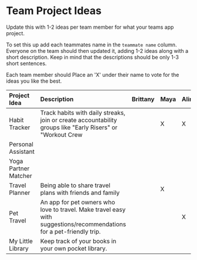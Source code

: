 # Team Project Ideas

Update this with 1-2 ideas per team member for what your teams app project.

To set this up add each teammates name in the `teammate name` column. Everyone
on the team should then updated it, adding 1-2 ideas along with a short 
description. Keep in mind that the descriptions should be only 1-3 short
sentences. 

Each team member should Place an 'X' under their name to vote for the ideas 
you like the best.

| Project Idea | Description | Brittany | Maya | Alina | Lindsay | Rebecca | teammate name |
| :--- | :--- | :--- | :--- | :--- | :--- | :--- | :--- |
| Habit Tracker | Track habits with daily streaks, join or create accountability groups like "Early Risers" or "Workout Crew | | X| X |   | X | |
| Personal Assistant | | | | | | | | 
| Yoga Partner Matcher | | | | | | | |
| Travel Planner | Being able to share travel plans with friends and family | | X|  |  | | |
| Pet Travel | An app for pet owners who love to travel. Make travel easy with suggestions/recommendations for a pet-friendly trip.| | | X | X | | |
| My Little Library | Keep track of your books in your own pocket library. | | | | X |X| |

